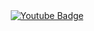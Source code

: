 <div id="badges" align="center">
  <a href="https://t.me/somalinsky">
    <img src="https://img.shields.io/badge/Telegram-join%20us-blue?style=for-the-badge&logo=telegram" alt="Youtube Badge"/>
  </a>
</div>

